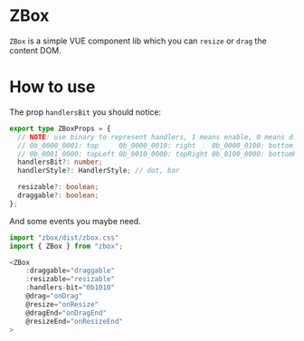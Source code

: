# ZBox

`ZBox` is a simple VUE component lib which you can `resize` or `drag` the content DOM.

# How to use

The prop `handlersBit` you should notice:

```ts
export type ZBoxProps = {
  // NOTE: use binary to represent handlers, 1 means enable, 0 means disable
  // 0b_0000_0001: top     0b_0000_0010: right    0b_0000_0100: bottom      0b_0000_1000: left
  // 0b_0001_0000: topLeft 0b_0010_0000: topRight 0b_0100_0000: bottomRight 0b_1000_0000: bottomLeft
  handlersBit?: number;
  handlerStyle?: HandlerStyle; // dot, bar

  resizable?: boolean;
  draggable?: boolean;
};
```

And some events you maybe need.

```js
import "zbox/dist/zbox.css"
import { ZBox } from "zbox";

<ZBox
    :draggable="draggable"
    :resizable="resizable"
    :handlers-bit="0b1010"
    @drag="onDrag"
    @resize="onResize"
    @dragEnd="onDragEnd"
    @resizeEnd="onResizeEnd"
>
```